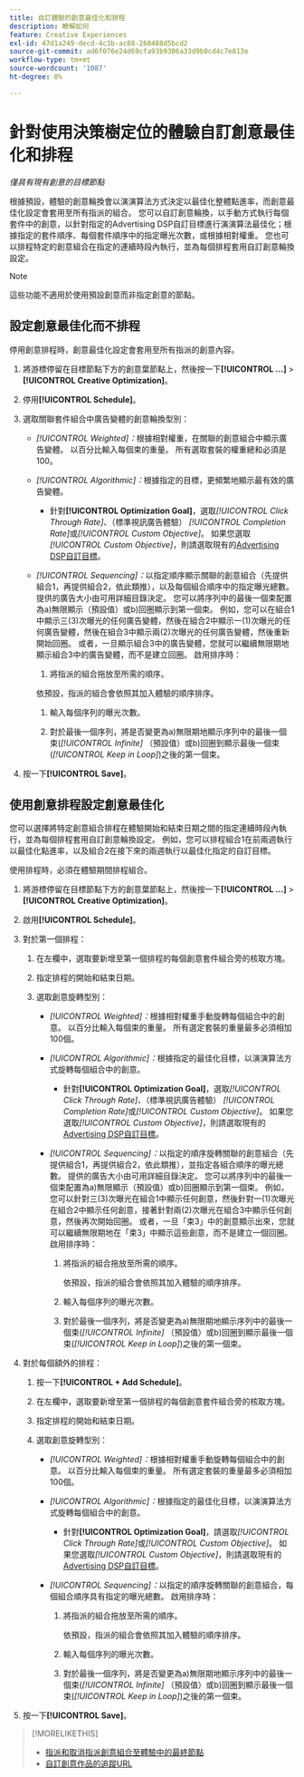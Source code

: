 ```yaml
---
title: 自訂體驗的創意最佳化和排程
description: 瞭解如何
feature: Creative Experiences
exl-id: 47d1a249-decd-4c3b-ac88-260488d5bcd2
source-git-commit: ad6f076e24d69cfa93b9306a33d9b0cd4c7e813e
workflow-type: tm+mt
source-wordcount: '1087'
ht-degree: 0%

---
```


# 針對使用決策樹定位的體驗自訂創意最佳化和排程

*僅具有現有創意的目標節點*

根據預設，體驗的創意輪換會以演演算法方式決定以最佳化整體點進率，而創意最佳化設定會套用至所有指派的組合。 您可以自訂創意輪換，以手動方式執行每個套件中的創意，以針對指定的Advertising DSP自訂目標進行演演算法最佳化；根據指定的套件順序、每個套件順序中的指定曝光次數，或根據相對權重。 您也可以排程特定的創意組合在指定的連續時段內執行，並為每個排程套用自訂創意輪換設定。

>[!NOTE]
>
>這些功能不適用於使用預設創意而非指定創意的節點。

## 設定創意最佳化而不排程

停用創意排程時，創意最佳化設定會套用至所有指派的創意內容。

1. 將游標停留在目標節點下方的創意葉節點上，然後按一下&#x200B;**[!UICONTROL ...]** > **[!UICONTROL Creative Optimization]**。

1. 停用&#x200B;**[!UICONTROL Schedule]**。

1. 選取關聯套件組合中廣告變體的創意輪換型別：

   * *[!UICONTROL Weighted]：*&#x200B;根據相對權重，在關聯的創意組合中顯示廣告變體。 以百分比輸入每個束的重量。 所有選取套裝的權重總和必須是100。<!-- For example, if Bundle 1 is 60 and Bundle 2 is 40, then Bundle 1 is shown 60% of the time, and Bundle 2 is shown 40% of the time. -->

   * *[!UICONTROL Algorithmic]：*&#x200B;根據指定的目標，更頻繁地顯示最有效的廣告變體。

      * 針對&#x200B;**[!UICONTROL Optimization Goal]**，選取&#x200B;*[!UICONTROL Click Through Rate]*、（標準視訊廣告體驗） *[!UICONTROL Completion Rate]*&#x200B;或&#x200B;*[!UICONTROL Custom Objective]*。  如果您選取&#x200B;*[!UICONTROL Custom Objective]*，則請選取現有的[Advertising DSP自訂目標](/help/dsp/optimization/custom-goal.md)。

   * *[!UICONTROL Sequencing]：*&#x200B;以指定順序顯示關聯的創意組合（先提供組合1，再提供組合2，依此類推），以及每個組合順序中的指定曝光總數。 提供的廣告大小由可用詳細目錄決定。 您可以將序列中的最後一個束配置為a\)無限顯示（預設值）或b\)回圈顯示到第一個束。 例如，您可以在組合1中顯示三(3)次曝光的任何廣告變體，然後在組合2中顯示一(1)次曝光的任何廣告變體，然後在組合3中顯示兩(2)次曝光的任何廣告變體，然後重新開始回圈。 或者，一旦顯示組合3中的廣告變體，您就可以繼續無限期地顯示組合3中的廣告變體，而不是建立回圈。 啟用排序時：

      1. 將指派的組合拖放至所需的順序。

     依預設，指派的組合會依照其加入體驗的順序排序。

      1. 輸入每個序列的曝光次數。

      1. 對於最後一個序列，將是否變更為a\)無限期地顯示序列中的最後一個束(*[!UICONTROL Infinite]* （預設值）或b\)回圈到顯示最後一個束(*[!UICONTROL Keep in Loop]*)之後的第一個束。

1. 按一下&#x200B;**[!UICONTROL Save]**。

## 使用創意排程設定創意最佳化

您可以選擇將特定創意組合排程在體驗開始和結束日期之間的指定連續時段內執行，並為每個排程套用自訂創意輪換設定。 例如，您可以排程組合1在前兩週執行以最佳化點進率，以及組合2在接下來的兩週執行以最佳化指定的自訂目標。

使用排程時，必須在體驗期間排程組合。

1. 將游標停留在目標節點下方的創意葉節點上，然後按一下&#x200B;**[!UICONTROL ...]** > **[!UICONTROL Creative Optimization]**。

1. 啟用&#x200B;**[!UICONTROL Schedule]**。

1. 對於第一個排程：

   1. 在左欄中，選取要新增至第一個排程的每個創意套件組合旁的核取方塊。

   1. 指定排程的開始和結束日期。

   1. 選取創意旋轉型別：

      * *[!UICONTROL Weighted]：*&#x200B;根據相對權重手動旋轉每個組合中的創意。 以百分比輸入每個束的重量。 所有選定套裝的重量最多必須相加100個。

      * *[!UICONTROL Algorithmic]：*&#x200B;根據指定的最佳化目標，以演演算法方式旋轉每個組合中的創意。

         * 針對&#x200B;**[!UICONTROL Optimization Goal]**，選取&#x200B;*[!UICONTROL Click Through Rate]*、（標準視訊廣告體驗） *[!UICONTROL Completion Rate]*&#x200B;或&#x200B;*[!UICONTROL Custom Objective]*。  如果您選取&#x200B;*[!UICONTROL Custom Objective]*，則請選取現有的[Advertising DSP自訂目標](/help/dsp/optimization/custom-goal.md)。

      * *[!UICONTROL Sequencing]：*&#x200B;以指定的順序旋轉關聯的創意組合（先提供組合1，再提供組合2，依此類推），並指定各組合順序的曝光總數。 提供的廣告大小由可用詳細目錄決定。 您可以將序列中的最後一個束配置為a\)無限顯示（預設值）或b\)回圈顯示到第一個束。 例如，您可以針對三(3)次曝光在組合1中顯示任何創意，然後針對一(1)次曝光在組合2中顯示任何創意，接著針對兩(2)次曝光在組合3中顯示任何創意，然後再次開始回圈。 或者，一旦「束3」中的創意顯示出來，您就可以繼續無限期地在「束3」中顯示這些創意，而不是建立一個回圈。 啟用排序時：

         1. 將指派的組合拖放至所需的順序。

            依預設，指派的組合會依照其加入體驗的順序排序。

         1. 輸入每個序列的曝光次數。

         1. 對於最後一個序列，將是否變更為a\)無限期地顯示序列中的最後一個束(*[!UICONTROL Infinite]* （預設值）或b\)回圈到顯示最後一個束(*[!UICONTROL Keep in Loop]*)之後的第一個束。

1. 對於每個額外的排程：

   1. 按一下&#x200B;**[!UICONTROL + Add Schedule]**。

   1. 在左欄中，選取要新增至第一個排程的每個創意套件組合旁的核取方塊。

   1. 指定排程的開始和結束日期。

   1. 選取創意旋轉型別：

      * *[!UICONTROL Weighted]：*&#x200B;根據相對權重手動旋轉每個組合中的創意。 以百分比輸入每個束的重量。 所有選定套裝的重量最多必須相加100個。

      * *[!UICONTROL Algorithmic]：*&#x200B;根據指定的最佳化目標，以演演算法方式旋轉每個組合中的創意。

         * 針對&#x200B;**[!UICONTROL Optimization Goal]**，請選取&#x200B;*[!UICONTROL Click Through Rate]*&#x200B;或&#x200B;*[!UICONTROL Custom Objective]*。  如果您選取&#x200B;*[!UICONTROL Custom Objective]*，則請選取現有的[Advertising DSP自訂目標](/help/dsp/optimization/custom-goal.md)。

      * *[!UICONTROL Sequencing]：*&#x200B;以指定的順序旋轉關聯的創意組合，每個組合順序具有指定的曝光總數。 啟用排序時：

         1. 將指派的組合拖放至所需的順序。

            依預設，指派的組合會依照其加入體驗的順序排序。

         1. 輸入每個序列的曝光次數。

         1. 對於最後一個序列，將是否變更為a\)無限期地顯示序列中的最後一個束(*[!UICONTROL Infinite]* （預設值）或b\)回圈到顯示最後一個束(*[!UICONTROL Keep in Loop]*)之後的第一個束。

1. 按一下&#x200B;**[!UICONTROL Save]**。

>[!MORELIKETHIS]
>
>* [指派和取消指派創意組合至體驗中的最終節點](/help/creative/experiences/experience-assign-creative-bundles.md)
>* [自訂創意作品的追蹤URL](/help/creative/experiences/experience-tracking-urls-targeting.md)
